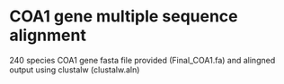 # COA1 gene multiple sequence alignment 
240 species COA1 gene fasta file provided (Final_COA1.fa) and alingned output using clustalw (clustalw.aln) 
